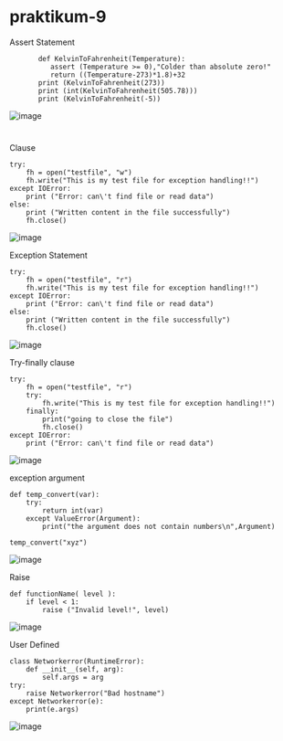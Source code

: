 # praktikum-9

Assert Statement

           def KelvinToFahrenheit(Temperature):
              assert (Temperature >= 0),"Colder than absolute zero!"
              return ((Temperature-273)*1.8)+32
           print (KelvinToFahrenheit(273))
           print (int(KelvinToFahrenheit(505.78)))
           print (KelvinToFahrenheit(-5))
         
![image](https://user-images.githubusercontent.com/115523263/208497551-83cb17f4-5933-4c1b-a24e-525045f66e18.png)

#

Clause

    try:
        fh = open("testfile", "w")
        fh.write("This is my test file for exception handling!!")
    except IOError:
        print ("Error: can\'t find file or read data")
    else:
        print ("Written content in the file successfully")
        fh.close()
    
![image](https://user-images.githubusercontent.com/115523263/208497659-bbca81e6-41e9-48d2-b7e6-013229060a1d.png)

Exception Statement

    try:
        fh = open("testfile", "r")
        fh.write("This is my test file for exception handling!!")
    except IOError:
        print ("Error: can\'t find file or read data")
    else:
        print ("Written content in the file successfully")
        fh.close()
    
![image](https://user-images.githubusercontent.com/115523263/208497802-6fac839b-2f6c-4219-8a7e-144f37347ff5.png)

Try-finally clause

    try:
        fh = open("testfile", "r")
        try:
            fh.write("This is my test file for exception handling!!")
        finally:
            print("going to close the file")
            fh.close()
    except IOError:
        print ("Error: can\'t find file or read data")

![image](https://user-images.githubusercontent.com/115523263/208499667-0fb98d39-2587-4649-a06a-9b041df2eac2.png)

exception argument

    def temp_convert(var):
        try:
            return int(var)
        except ValueError(Argument):
            print("the argument does not contain numbers\n",Argument)

    temp_convert("xyz")

![image](https://user-images.githubusercontent.com/115523263/208500470-4f7b95e0-e4b5-4b3a-96af-fb35c2db6efa.png)

Raise

    def functionName( level ):
        if level < 1:
            raise ("Invalid level!", level)
        
![image](https://user-images.githubusercontent.com/115523263/208500870-109d94f1-86f4-47d0-bd24-8437f2dbe37f.png)

User Defined

    class Networkerror(RuntimeError):
        def __init__(self, arg):
            self.args = arg
    try:
        raise Networkerror("Bad hostname")
    except Networkerror(e):
        print(e.args)
    
![image](https://user-images.githubusercontent.com/115523263/208504210-02739b9e-7d84-4eb7-8343-2948f349d4e2.png)
